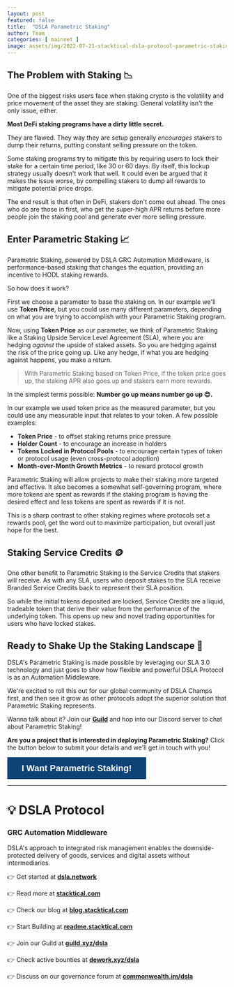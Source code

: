 ```yaml
---
layout: post
featured: false
title:  "DSLA Parametric Staking"
author: Team
categories: [ mainnet ]
image: assets/img/2022-07-21-stacktical-dsla-protocol-parametric-staking-blockchain-cryptocurrency-fintech-legaltech-insurtech-itsm-slm-sla-defi-nft.jpg
---
```


## The Problem with Staking 📉

One of the biggest risks users face when staking crypto is the volatility and price movement of the asset they are staking. General volatility isn't the only issue, either.

**Most DeFi staking programs have a dirty little secret.**

They are flawed. They way they are setup generally *encourages* stakers to dump their returns, putting constant selling pressure on the token.

Some staking programs try to mitigate this by requiring users to lock their stake for a certain time period, like 30 or 60 days. By itself, this lockup strategy usually doesn't work that well. It could even be argued that it makes the issue worse, by compelling stakers to dump all rewards to mitigate potential price drops.

The end result is that often in DeFi, stakers don't come out ahead. The ones who do are those in first, who get the super-high APR returns before more people join the staking pool and generate ever more selling pressure.

## Enter Parametric Staking 📈

Parametric Staking, powered by DSLA GRC Automation Middleware, is performance-based staking that changes the equation, providing an incentive to HODL staking rewards.

So how does it work?

First we choose a parameter to base the staking on. In our example we'll use **Token Price**, but you could use many different parameters, depending on what you are trying to accomplish with your Parametric Staking program.

Now, using **Token Price** as our parameter, we think of Parametric Staking like a Staking Upside Service Level Agreement (SLA), where you are hedging *against* the upside of staked assets. So you are hedging against the risk of the price going up. Like any hedge, if what you are hedging against happens, you make a return.

> With Parametric Staking based on Token Price, if the token price goes up, the staking APR also goes up and stakers earn more rewards.

In the simplest terms possible: **Number go up means number go up 😊.**

In our example we used token price as the measured parameter, but you could use any measurable input that relates to your token. A few possible examples:
* **Token Price** - to offset staking returns price pressure
* **Holder Count** - to encourage an increase in holders
* **Tokens Locked in Protocol Pools** - to encourage certain types of token or protocol usage (even cross-protocol adoption)
* **Month-over-Month Growth Metrics** - to reward protocol growth

Parametric Staking will allow projects to make their staking more targeted and effective. It also becomes a somewhat self-governing program, where more tokens are spent as rewards if the staking program is having the desired effect and less tokens are spent as rewards if it is not.

This is a sharp contrast to other staking regimes where protocols set a rewards pool, get the word out to maximize participation, but overall just hope for the best.

## Staking Service Credits 🪙

One other benefit to Parametric Staking is the Service Credits that stakers will receive. As with any SLA, users who deposit stakes to the SLA receive Branded Service Credits back to represent their SLA position. 

So while the initial tokens deposited are locked, Service Credits are a liquid, tradeable token that derive their value from the performance of the underlying token. This opens up new and novel trading opportunities for users who have locked stakes.

## Ready to Shake Up the Staking Landscape 🌋

DSLA's Parametric Staking is made possible by leveraging our SLA 3.0 technology and just goes to show how flexible and powerful DSLA Protocol is as an Automation Middleware.

We're excited to roll this out for our global community of DSLA Champs first, and then see it grow as other protocols adopt the superior solution that Parametric Staking represents.

Wanna talk about it? Join our [**Guild**](https://guild.xyz/dsla) and hop into our Discord server to chat about Parametric Staking!

**Are you a project that is interested in deploying Parametric Staking?** Click the button below to submit your details and we'll get in touch with you!

<button data-tf-popup="hpTZqog5" data-tf-auto-close="1000" data-tf-iframe-props="title=Parametric Staking Lead Gen" data-tf-medium="snippet" style="all:unset;font-family:Helvetica,Arial,sans-serif;display:inline-block;max-width:100%;white-space:nowrap;overflow:hidden;text-overflow:ellipsis;background-color:#0E4377;color:#FFFFFF;font-size:20px;border-radius:0px;padding:0 33px;font-weight:bold;height:50px;cursor:pointer;line-height:50px;text-align:center;margin:0;text-decoration:none;">I Want Parametric Staking!</button><script src="//embed.typeform.com/next/embed.js"></script>

---

# 💡 DSLA Protocol

### GRC Automation Middleware

DSLA's approach to integrated risk management enables the downside-protected delivery of goods, services and digital assets without intermediaries.

👉 Get started at **[dsla.network](https://dsla.network)** 

👉 Read more at [**stacktical.com**](https://stacktical.com)

👉 Check our blog at [**blog.stacktical.com**](https://blog.stacktical.com)

👉 Start Building at [**readme.stacktical.com**](https://readme.stacktical.com/developer-guide/)

👉 Join our Guild at [**guild.xyz/dsla**](https://guild.xyz/dsla)

👉 Check active bounties at [**dework.xyz/dsla**](https://dework.xyz/dsla)

👉 Discuss on our governance forum at [**commonwealth.im/dsla**](https://commonwealth.im/dsla)